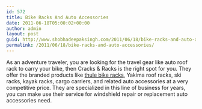 ```yaml
---
id: 572
title: Bike Racks And Auto Accessories
date: 2011-06-18T05:00:02+00:00
author: admin
layout: post
guid: http://www.shobhadeepaksingh.com/2011/06/18/bike-racks-and-auto-accessories/
permalink: /2011/06/18/bike-racks-and-auto-accessories/
---
```

As an adventure traveler, you are looking for the travel gear like auto roof rack to carry your bike, then Cracks & Racks is the right spot for you. They offer the branded products like [thule bike racks](http://www.cracksandracks.com/), Yakima roof racks, ski racks, kayak racks, cargo carriers, and related auto accessories at a very competitive price. They are specialized in this line of business for years, you can make use their service for windshield repair or replacement auto accessories need.